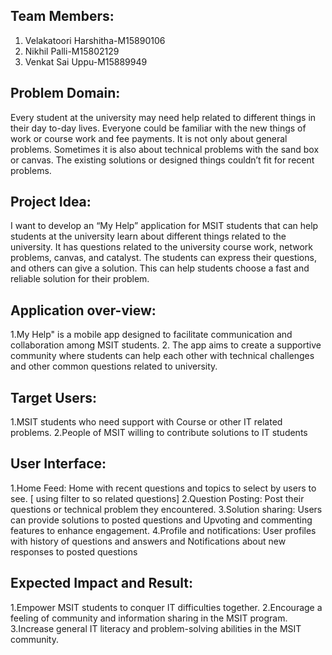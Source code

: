 ## Team Members:
1. Velakatoori Harshitha-M15890106
2. Nikhil Palli-M15802129
3. Venkat Sai Uppu-M15889949
## Problem Domain:
Every student at the university may need help related to different things in their day to-day
lives. Everyone could be familiar with the new things of work or course work and fee
payments. It is not only about general problems. Sometimes it is also about technical
problems with the sand box or canvas. The existing solutions or designed things couldn’t fit
for recent problems.
## Project Idea:
I want to develop an “My Help” application for MSIT students that can help students at the
university learn about different things related to the university. It has questions related to the
university course work, network problems, canvas, and catalyst. The students can express
their questions, and others can give a solution. This can help students choose a fast and
reliable solution for their problem.
## Application over-view:
1.My Help" is a mobile app designed to facilitate communication and collaboration among
MSIT students.
2. The app aims to create a supportive community where students can help each other with
technical challenges and other common questions related to university.
## Target Users:
1.MSIT students who need support with Course or other IT related problems.
2.People of MSIT willing to contribute solutions to IT students
## User Interface:
1.Home Feed: Home with recent questions and topics to select by users to see. [ using filter to
so related questions]
2.Question Posting: Post their questions or technical problem they encountered.
3.Solution sharing: Users can provide solutions to posted questions and Upvoting and
commenting features to enhance engagement.
4.Profile and notifications: User profiles with history of questions and answers and
Notifications about new responses to posted questions
## Expected Impact and Result:
1.Empower MSIT students to conquer IT difficulties together.
2.Encourage a feeling of community and information sharing in the MSIT program.
3.Increase general IT literacy and problem-solving abilities in the MSIT community.
